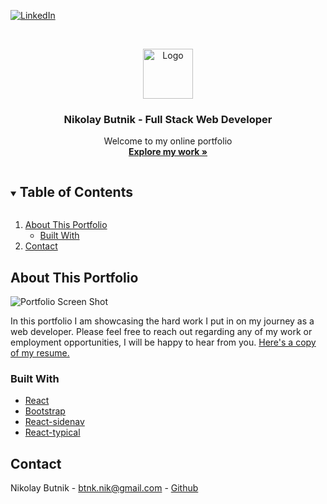 [![LinkedIn][linkedin-shield]](https://www.linkedin.com/in/nikolay-butnik/)

<br />
<p align="center">
  <a href="https://github.com/github_username/repo_name">
    <img src="https://github.com/nikolaybutnik/portfolio/blob/master/client/public/assets/images/profile.png?raw=true" alt="Logo" width="80" height="80">
  </a>

  <h3 align="center">Nikolay Butnik - Full Stack Web Developer</h3>

  <p align="center">
    Welcome to my online portfolio
    <br />
    <a href="https://nikolaybutnik.herokuapp.com/"><strong>Explore my work »</strong></a>
    <br />
</p>

<details open="open">
  <summary><h2 style="display: inline-block">Table of Contents</h2></summary>
  <ol>
    <li>
      <a href="#about-the-project">About This Portfolio</a>
      <ul>
        <li><a href="#built-with">Built With</a></li>
      </ul>
    </li>
    <li><a href="#contact">Contact</a></li>
  </ol>
</details>

## About This Portfolio

![Portfolio Screen Shot](https://github.com/nikolaybutnik/portfolio/blob/master/client/public/assets/images/portfolio-home-img.png?raw=true)

In this portfolio I am showcasing the hard work I put in on my journey as a web developer. Please feel free to reach out regarding any of my work or employment opportunities, I will be happy to hear from you. [Here's a copy of my resume.](https://drive.google.com/file/d/1vIx28JNjch2_Y7RaehMmv1iEGYFryBhC/view?usp=sharing)

### Built With

- [React](https://reactjs.org/)
- [Bootstrap](https://getbootstrap.com/)
- [React-sidenav](https://github.com/trendmicro-frontend/react-sidenav)
- [React-typical](https://www.npmjs.com/package/react-typical)

## Contact

Nikolay Butnik - [btnk.nik@gmail.com](mailto:btnk.nik@gmail.com) - [Github](https://github.com/nikolaybutnik)

<!-- MARKDOWN LINKS & IMAGES -->
<!-- https://www.markdownguide.org/basic-syntax/#reference-style-links -->

[linkedin-shield]: https://img.shields.io/badge/-LinkedIn-black.svg?style=for-the-badge&logo=linkedin&colorB=555
[linkedin-url]: https://linkedin.com/in/github_username
